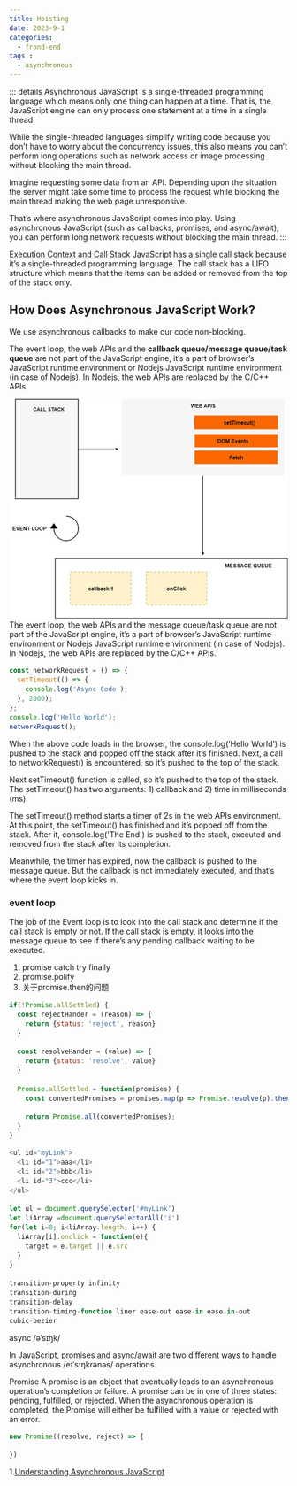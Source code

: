 ```yaml
---
title: Hoisting
date: 2023-9-1
categories:
  - frond-end
tags :
  - asynchronous
---
```

::: details Asynchronous
JavaScript is a single-threaded programming language which means only one thing can happen at a time. That is, the JavaScript engine can only process one statement at a time in a single thread.

While the single-threaded languages simplify writing code because you don’t have to worry about the concurrency issues, this also means you can’t perform long operations such as network access or image processing without blocking the main thread.

Imagine requesting some data from an API. Depending upon the situation the server might take some time to process the request while blocking the main thread making the web page unresponsive.

That’s where asynchronous JavaScript comes into play. Using asynchronous JavaScript (such as callbacks, promises, and async/await), you can perform long network requests without blocking the main thread.
:::

[Execution Context and Call Stack](../JSBase/executionContext.md)
JavaScript has a single call stack because it’s a single-threaded programming language. The call stack has a LIFO structure which means that the items can be added or removed from the top of the stack only.

## How Does Asynchronous JavaScript Work?
We use asynchronous callbacks to make our code non-blocking.

The event loop, the web APIs and the **callback queue/message queue/task queue** are not part of the JavaScript engine, it’s a part of browser’s JavaScript runtime environment or Nodejs JavaScript runtime environment (in case of Nodejs). In Nodejs, the web APIs are replaced by the C/C++ APIs.


![An Overview of JavaScript Runtime Environment](../images/eventLoop.webp)
The event loop, the web APIs and the message queue/task queue are not part of the JavaScript engine, it’s a part of browser’s JavaScript runtime environment or Nodejs JavaScript runtime environment (in case of Nodejs). In Nodejs, the web APIs are replaced by the C/C++ APIs.
```js
const networkRequest = () => {
  setTimeout(() => {
    console.log('Async Code');
  }, 2000);
};
console.log('Hello World');
networkRequest();
```
When the above code loads in the browser, the console.log(‘Hello World’) is pushed to the stack and popped off the stack after it’s finished. Next, a call to networkRequest() is encountered, so it’s pushed to the top of the stack.

Next setTimeout() function is called, so it’s pushed to the top of the stack. The setTimeout() has two arguments: 1) callback and 2) time in milliseconds (ms).

The setTimeout() method starts a timer of 2s in the web APIs environment. At this point, the setTimeout() has finished and it’s popped off from the stack. After it, console.log('The End') is pushed to the stack, executed and removed from the stack after its completion.

Meanwhile, the timer has expired, now the callback is pushed to the message queue. But the callback is not immediately executed, and that’s where the event loop kicks in.

### event loop
The job of the Event loop is to look into the call stack and determine if the call stack is empty or not. If the call stack is empty, it looks into the message queue to see if there’s any pending callback waiting to be executed.

1. promise catch try finally 
3. promise.polify
3. 关于promise.then的问题
```js
if(!Promise.allSettled) {
  const rejectHander = (reason) => {
    return {status: 'reject', reason}
  }

  const resolveHander = (value) => {
    return {status: 'resolve', value}
  }

  Promise.allSettled = function(promises) {
    const convertedPromises = promises.map(p => Promise.resolve(p).then(resolveHandler, rejectHandler));

    return Promise.all(convertedPromises);
  }
}
```
```js
<ul id="myLink">
  <li id="1">aaa</li>
  <li id="2">bbb</li>
  <li id="3">ccc</li>
</ul>

let ul = document.querySelector('#myLink')
let liArray =document.querySelectorAll('i')
for(let i=0; i<liArray.length; i++) {
  liArray[i].onclick = function(e){
    target = e.target || e.src
  }
}

transition-property infinity
transition-during
transition-delay
transition-timing-function liner ease-out ease-in ease-in-out
cubic-bezier
```

async /əˈsɪŋk/

In JavaScript, promises and async/await are two different ways to handle asynchronous /eɪˈsɪŋkrənəs/  operations. 

Promise
A promise is an object that eventually leads to an asynchronous operation’s completion or failure. A promise can be in one of three states: pending, fulfilled, or rejected. When the asynchronous operation is completed, the Promise will either be fulfilled with a value or rejected with an error.

```js
new Promise((resolve, reject) => {
  
})
```

1.[Understanding Asynchronous JavaScript](https://blog.bitsrc.io/understanding-asynchronous-javascript-the-event-loop-74cd408419ff)